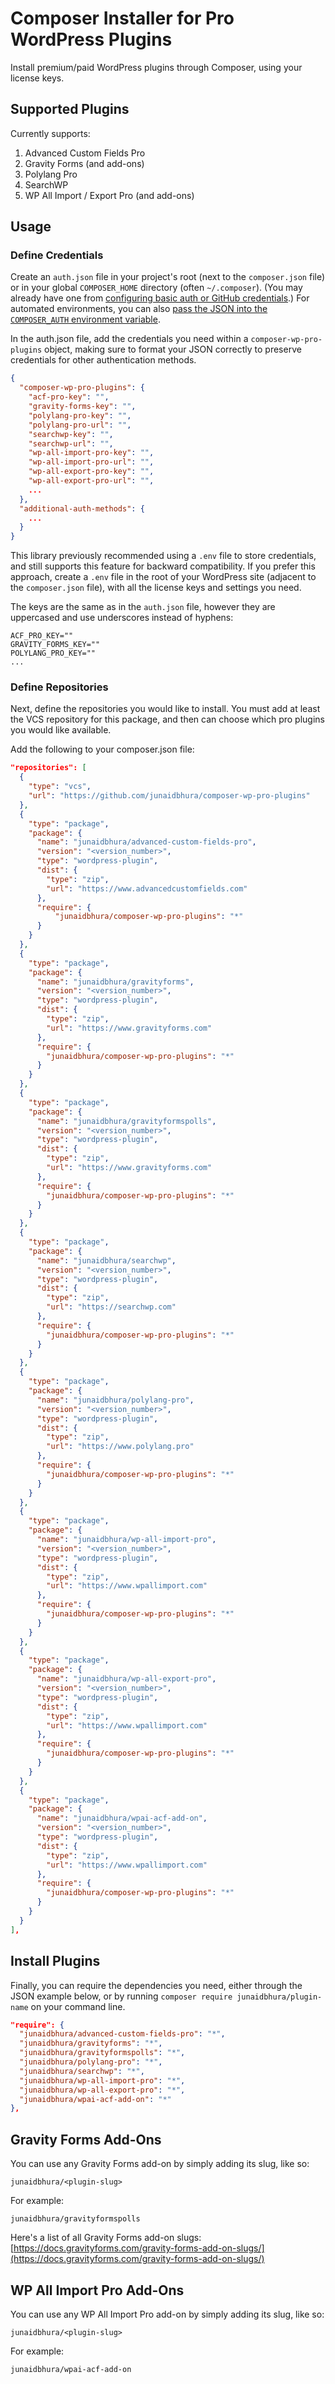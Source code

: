 # Composer Installer for Pro WordPress Plugins

Install premium/paid WordPress plugins through Composer, using your license keys.

## Supported Plugins

Currently supports:

1. Advanced Custom Fields Pro
1. Gravity Forms (and add-ons)
1. Polylang Pro
1. SearchWP
1. WP All Import / Export Pro (and add-ons)

## Usage

### Define Credentials

Create an `auth.json` file in your project's root (next to the `composer.json` file) or in your global `COMPOSER_HOME` directory (often `~/.composer`). (You may already have one from [configuring basic auth or GitHub credentials](https://getcomposer.org/doc/articles/http-basic-authentication.md).) For automated environments, you can also [pass the JSON into the `COMPOSER_AUTH` environment variable](https://getcomposer.org/doc/03-cli.md#composer-auth).

In the auth.json file, add the credentials you need within a `composer-wp-pro-plugins` object, making sure to format your JSON correctly to preserve credentials for other authentication methods.

```json
{
  "composer-wp-pro-plugins": {
    "acf-pro-key": "",
    "gravity-forms-key": "",
    "polylang-pro-key": "",
    "polylang-pro-url": "",
    "searchwp-key": "",
    "searchwp-url": "",
    "wp-all-import-pro-key": "",
    "wp-all-import-pro-url": "",
    "wp-all-export-pro-key": "",
    "wp-all-export-pro-url": "",
    ...
  },
  "additional-auth-methods": {
    ...
  }
}
```

This library previously recommended using a `.env` file to store credentials, and still supports this feature for backward compatibility. If you prefer this approach, create a `.env` file in the root of your WordPress site (adjacent to the `composer.json` file), with all the license keys and settings you need.

The keys are the same as in the `auth.json` file, however they are uppercased and use underscores instead of hyphens:

```
ACF_PRO_KEY=""
GRAVITY_FORMS_KEY=""
POLYLANG_PRO_KEY=""
...
```

### Define Repositories

Next, define the repositories you would like to install. You must add at least the VCS repository for this package, and then can choose which pro plugins you would like available.

Add the following to your composer.json file:

```json
"repositories": [
  {
    "type": "vcs",
    "url": "https://github.com/junaidbhura/composer-wp-pro-plugins"
  },
  {
    "type": "package",
    "package": {
      "name": "junaidbhura/advanced-custom-fields-pro",
      "version": "<version_number>",
      "type": "wordpress-plugin",
      "dist": {
        "type": "zip",
        "url": "https://www.advancedcustomfields.com"
      },
      "require": {
          "junaidbhura/composer-wp-pro-plugins": "*"
      }
    }
  },
  {
    "type": "package",
    "package": {
      "name": "junaidbhura/gravityforms",
      "version": "<version_number>",
      "type": "wordpress-plugin",
      "dist": {
        "type": "zip",
        "url": "https://www.gravityforms.com"
      },
      "require": {
        "junaidbhura/composer-wp-pro-plugins": "*"
      }
    }
  },
  {
    "type": "package",
    "package": {
      "name": "junaidbhura/gravityformspolls",
      "version": "<version_number>",
      "type": "wordpress-plugin",
      "dist": {
        "type": "zip",
        "url": "https://www.gravityforms.com"
      },
      "require": {
        "junaidbhura/composer-wp-pro-plugins": "*"
      }
    }
  },
  {
    "type": "package",
    "package": {
      "name": "junaidbhura/searchwp",
      "version": "<version_number>",
      "type": "wordpress-plugin",
      "dist": {
        "type": "zip",
        "url": "https://searchwp.com"
      },
      "require": {
        "junaidbhura/composer-wp-pro-plugins": "*"
      }
    }
  },
  {
    "type": "package",
    "package": {
      "name": "junaidbhura/polylang-pro",
      "version": "<version_number>",
      "type": "wordpress-plugin",
      "dist": {
        "type": "zip",
        "url": "https://www.polylang.pro"
      },
      "require": {
        "junaidbhura/composer-wp-pro-plugins": "*"
      }
    }
  },
  {
    "type": "package",
    "package": {
      "name": "junaidbhura/wp-all-import-pro",
      "version": "<version_number>",
      "type": "wordpress-plugin",
      "dist": {
        "type": "zip",
        "url": "https://www.wpallimport.com"
      },
      "require": {
        "junaidbhura/composer-wp-pro-plugins": "*"
      }
    }
  },
  {
    "type": "package",
    "package": {
      "name": "junaidbhura/wp-all-export-pro",
      "version": "<version_number>",
      "type": "wordpress-plugin",
      "dist": {
        "type": "zip",
        "url": "https://www.wpallimport.com"
      },
      "require": {
        "junaidbhura/composer-wp-pro-plugins": "*"
      }
    }
  },
  {
    "type": "package",
    "package": {
      "name": "junaidbhura/wpai-acf-add-on",
      "version": "<version_number>",
      "type": "wordpress-plugin",
      "dist": {
        "type": "zip",
        "url": "https://www.wpallimport.com"
      },
      "require": {
        "junaidbhura/composer-wp-pro-plugins": "*"
      }
    }
  }
],
```

## Install Plugins

Finally, you can require the dependencies you need, either through the JSON example below, or by running `composer require junaidbhura/plugin-name` on your command line.

```json
"require": {
  "junaidbhura/advanced-custom-fields-pro": "*",
  "junaidbhura/gravityforms": "*",
  "junaidbhura/gravityformspolls": "*",
  "junaidbhura/polylang-pro": "*",
  "junaidbhura/searchwp": "*",
  "junaidbhura/wp-all-import-pro": "*",
  "junaidbhura/wp-all-export-pro": "*",
  "junaidbhura/wpai-acf-add-on": "*"
},
```

## Gravity Forms Add-Ons

You can use any Gravity Forms add-on by simply adding its slug, like so:

`junaidbhura/<plugin-slug>`

For example:

`junaidbhura/gravityformspolls`

Here's a list of all Gravity Forms add-on slugs: [https://docs.gravityforms.com/gravity-forms-add-on-slugs/](https://docs.gravityforms.com/gravity-forms-add-on-slugs/)

## WP All Import Pro Add-Ons

You can use any WP All Import Pro add-on by simply adding its slug, like so:

`junaidbhura/<plugin-slug>`

For example:

`junaidbhura/wpai-acf-add-on`
